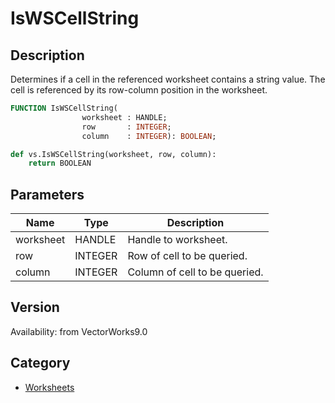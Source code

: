# IsWSCellString

## Description
Determines if a cell in the referenced worksheet contains a string value. The cell is referenced by its row-column position in the worksheet.

```pascal
FUNCTION IsWSCellString(
				worksheet : HANDLE;
				row       : INTEGER;
				column    : INTEGER): BOOLEAN;
```

```python
def vs.IsWSCellString(worksheet, row, column):
    return BOOLEAN
```

## Parameters
|Name|Type|Description|
|---|---|---|
|worksheet|HANDLE|Handle to worksheet.|
|row|INTEGER|Row of cell to be queried.|
|column|INTEGER|Column of cell to be queried.|

## Version
Availability: from VectorWorks9.0

## Category
* [Worksheets](../Categories/Worksheets.md)
